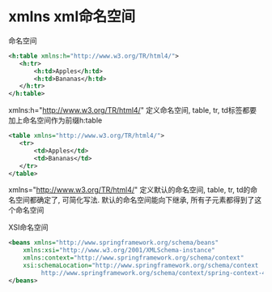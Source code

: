 # xmlns xml命名空间

命名空间

```xml
<h:table xmlns:h="http://www.w3.org/TR/html4/">
   <h:tr>
	   <h:td>Apples</h:td>
	   <h:td>Bananas</h:td>
   </h:tr>
</h:table>
```

xmlns:h="http://www.w3.org/TR/html4/" 定义命名空间, table, tr, td标签都要加上命名空间作为前缀h:table

```xml
<table xmlns="http://www.w3.org/TR/html4/">
   <tr>
	   <td>Apples</td>
	   <td>Bananas</td>
   </tr>
</table>
```

xmlns="http://www.w3.org/TR/html4/" 定义默认的命名空间, table, tr, td的命名空间都确定了, 可简化写法. 默认的命名空间能向下继承, 所有子元素都得到了这个命名空间



XSI命名空间

```xml
<beans xmlns="http://www.springframework.org/schema/beans"
	xmlns:xsi="http://www.w3.org/2001/XMLSchema-instance"
	xmlns:context="http://www.springframework.org/schema/context"
	xsi:schemaLocation="http://www.springframework.org/schema/context
         http://www.springframework.org/schema/context/spring-context-4.0.xsd">
</beans>
```
